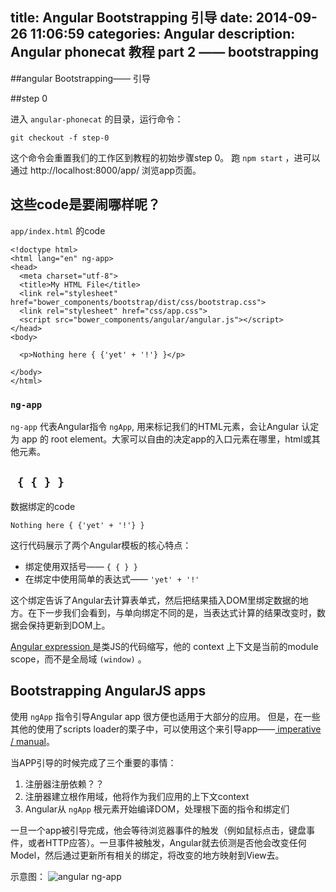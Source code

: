 title: Angular Bootstrapping 引导
date: 2014-09-26 11:06:59
categories: Angular
description: Angular phonecat 教程 part 2 —— bootstrapping 
---

##angular Bootstrapping—— 引导

##step 0

进入 `angular-phonecat` 的目录，运行命令：

```
git checkout -f step-0
```

这个命令会重置我们的工作区到教程的初始步骤step 0。
跑 `npm start` ，进可以通过 http://localhost:8000/app/ 浏览app页面。

## 这些code是要闹哪样呢？

`app/index.html` 的code

```
<!doctype html>
<html lang="en" ng-app>
<head>
  <meta charset="utf-8">
  <title>My HTML File</title>
  <link rel="stylesheet" href="bower_components/bootstrap/dist/css/bootstrap.css">
  <link rel="stylesheet" href="css/app.css">
  <script src="bower_components/angular/angular.js"></script>
</head>
<body>

  <p>Nothing here { {'yet' + '!'} }</p>

</body>
</html>

```

### `ng-app` 

`ng-app` 代表Angular指令 `ngApp`,  用来标记我们的HTML元素，会让Angular 认定为 app 的 root element。大家可以自由的决定app的入口元素在哪里，html或其他元素。

## ` { { } }`

数据绑定的code

```
Nothing here { {'yet' + '!'} }
```

这行代码展示了两个Angular模板的核心特点：

-  绑定使用双括号—— `{ { } }`
-  在绑定中使用简单的表达式—— `'yet' + '!'`

这个绑定告诉了Angular去计算表单式，然后把结果插入DOM里绑定数据的地方。在下一步我们会看到，与单向绑定不同的是，当表达式计算的结果改变时，数据会保持更新到DOM上。

[ Angular expression ](https://docs.angularjs.org/guide/expression) 是类JS的代码缩写，他的 context 上下文是当前的module scope，而不是全局域 `(window)` 。

## Bootstrapping AngularJS apps

使用 `ngApp` 指令引导Angular app 很方便也适用于大部分的应用。 但是，在一些其他的使用了scripts loader的栗子中，可以使用这个来引导app——[ imperative / manual](https://docs.angularjs.org/guide/bootstrap)。

当APP引导的时候完成了三个重要的事情：

 1. 注册器注册依赖？？
 2. 注册器建立根作用域，他将作为我们应用的上下文context
 3. Angular从 `ngApp` 根元素开始编译DOM，处理根下面的指令和绑定们

一旦一个app被引导完成，他会等待浏览器事件的触发（例如鼠标点击，键盘事件，或者HTTP应答）。一旦事件被触发，Angular就去侦测是否他会改变任何Model，然后通过更新所有相关的绑定，将改变的地方映射到View去。

示意图：
![angular ng-app](http://iamtutu.qiniudn.com/tutorial_00.png)






 
  





